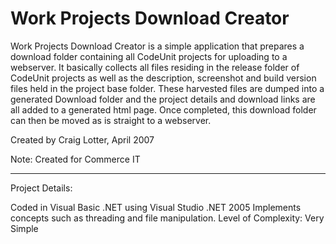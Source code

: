 Work Projects Download Creator
==============================

Work Projects Download Creator is a simple application that prepares a download folder containing all CodeUnit projects for uploading to a webserver. It basically collects all files residing in the release folder of CodeUnit projects as well as the description, screenshot and build version files held in the project base folder. These harvested files are dumped into a generated Download folder and the project details and download links are all added to a generated html page. Once completed, this download folder can then be moved as is straight to a webserver.

Created by Craig Lotter, April 2007

Note: Created for Commerce IT

*********************************

Project Details:

Coded in Visual Basic .NET using Visual Studio .NET 2005
Implements concepts such as threading and file manipulation.
Level of Complexity: Very Simple

 
